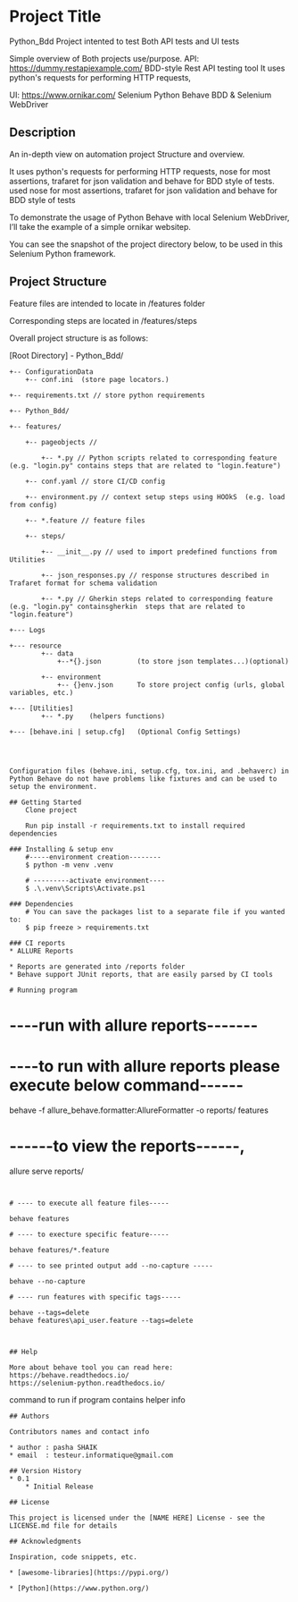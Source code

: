 # Project Title
Python_Bdd
Project intented to test Both API tests and UI tests

Simple overview of Both projects use/purpose.
API: https://dummy.restapiexample.com/
    BDD-style Rest API testing tool
    It uses python's requests for performing HTTP requests, 
    
    
UI: https://www.ornikar.com/
    Selenium Python Behave BDD & Selenium WebDriver

## Description
An in-depth view on automation project Structure and overview.

It uses python's requests for performing HTTP requests, nose for most assertions, trafaret for json validation and behave for BDD style of tests.
used nose for most assertions, trafaret for json validation and behave for BDD style of tests

To demonstrate the usage of Python Behave with local Selenium WebDriver, I’ll take the example of a       simple ornikar websitep.

You can see the snapshot of the project directory below, to be used in this Selenium Python framework.

## Project Structure
Feature files are intended to locate in /features folder

Corresponding steps are located in /features/steps

Overall project structure is as follows:

[Root Directory] - Python_Bdd/
```
+-- ConfigurationData
    +-- conf.ini  (store page locators.)

+-- requirements.txt // store python requirements

+-- Python_Bdd/

+-- features/

    +-- pageobjects // 

        +-- *.py // Python scripts related to corresponding feature (e.g. "login.py" contains steps that are related to "login.feature")

    +-- conf.yaml // store CI/CD config

    +-- environment.py // context setup steps using HOOkS  (e.g. load from config)

    +-- *.feature // feature files

    +-- steps/

        +-- __init__.py // used to import predefined functions from Utilities

        +-- json_responses.py // response structures described in Trafaret format for schema validation

        +-- *.py // Gherkin steps related to corresponding feature (e.g. "login.py" containsgherkin  steps that are related to "login.feature")

+--- Logs

+--- resource
        +-- data
            +--*{}.json         (to store json templates...)(optional)

        +-- environment
            +-- {}env.json      To store project config (urls, global variables, etc.)

+--- [Utilities]
        +-- *.py    (helpers functions)

+--- [behave.ini | setup.cfg]   (Optional Config Settings)




Configuration files (behave.ini, setup.cfg, tox.ini, and .behaverc) in Python Behave do not have problems like fixtures and can be used to setup the environment.

## Getting Started
    Clone project

    Run pip install -r requirements.txt to install required dependencies

### Installing & setup env
    #-----environment creation--------
    $ python -m venv .venv

    # ---------activate environment----
    $ .\.venv\Scripts\Activate.ps1

### Dependencies
    # You can save the packages list to a separate file if you wanted to:
    $ pip freeze > requirements.txt

### CI reports
* ALLURE Reports

* Reports are generated into /reports folder
* Behave support JUnit reports, that are easily parsed by CI tools

# Running program

```
# ----run with allure reports-------

# ----to run with allure reports please execute below command------
behave -f allure_behave.formatter:AllureFormatter -o reports/ features

# ------to view the reports------, 
allure serve reports/
```


# ---- to execute all feature files-----

behave features

# ---- to execture specific feature-----

behave features/*.feature

# ---- to see printed output add --no-capture -----

behave --no-capture

# ---- run features with specific tags-----

behave --tags=delete
behave features\api_user.feature --tags=delete



## Help

More about behave tool you can read here:
https://behave.readthedocs.io/
https://selenium-python.readthedocs.io/
```
command to run if program contains helper info
```
## Authors

Contributors names and contact info

* author : pasha SHAIK 
* email  : testeur.informatique@gmail.com

## Version History
* 0.1
    * Initial Release

## License

This project is licensed under the [NAME HERE] License - see the LICENSE.md file for details

## Acknowledgments

Inspiration, code snippets, etc.

* [awesome-libraries](https://pypi.org/)

* [Python](https://www.python.org/)